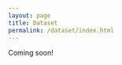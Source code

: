 ```yaml
---
layout: page
title: Dataset
permalink: /dataset/index.html
---
```


Coming soon!

<!-- 
[The New GDELT Visual Global Knowledge Graph (VGKG)](http://blog.gdeltproject.org/announcing-the-new-gdelt-visual-global-knowledge-graph-vgkg/)

[GDELT 2.0: Our Global World in Realtime](http://blog.gdeltproject.org/gdelt-2-0-our-global-world-in-realtime/)

We encourage you to download GDELT dataset, explore it, learn something interesting about it, and submit a paper about it to NECO 2016.

Good research topics might include...

- link analysis
- social network extraction
- tracing the evolution of news
- blog search and filtering
- psychological, sociological, ethnographic, or personality-based studies
analysis of influence among bloggers
- blog summarization and discourse analysis

But you should feel free to explore any aspect of the data that you feel would be of interest to the community. 



**GDELT project**

The philosophy of computational journalism has been shaping new research direction on journalism.  Research that usually involves survey participants is now being proceeded by using large-scale data. One of the outstanding efforts in this research area is the [GDELT project](http://www.gdeltproject.org), which monitors ``the world's broadcast, print, and web news from nearly every corner of every country in over 100 languages''. GDELT translates all other languages into English through collaboration with Google Ideas, and adds metadata, such as a location where an event happens, to each news article. A vast array of studies from prediction to analysis and comparison with private data have been published in exploring the potential of the dataset.

GDELT begins with monitoring a wide range of international news sources, including AfricaNews, Agence France Presse, Associated Press Online, Associated Press Worldstream, BBC Monitoring, Christian Science Monitor, Facts on File, Foreign Broadcast Information Service, United Press International, and the Washington Post, and now in cooperation with Google, it enlarges the data sources to non-English news media.  Today it tracks news media in over 100 languages from the whole world.
The collected news articles are automatically categorized according to the CAMEO (Conflict and Mediation Event Observations) event coding taxonomy by using the open-source TABARI system\footnote{http://eventdata.parusanalytics.com/software.dir/tabari.html}.  


We collect all compressed dump files for English\footnote{http://data.gdeltproject.org/gdeltv2/masterfilelist.txt (Last access: 5 Jan 2016)} and Translingual\footnote{http://data.gdeltproject.org/gdeltv2/masterfilelist-translation.txt (Last access: 5 Jan 2016)} of ten target days. 

For each day, GDELT releases 4 X 24 X 2 = 192 files (one file every 15 minutes for English and Translingual each). 

 

GDELT provides two types of datasets.  One is called Event Database coded by CAMEO taxonomy since 1979, and the other is Global Knowledge Graph (GKG), an expanded dataset about `every person, organization, company, location, and over 230 themes and emotions from every news report' since 2013.  As Event Database does not include the natural disasters because the standard CAMEO taxonomy does not have the relevant category for them but man-made disasters, we use the GKG dataset to study the news coverage of both the natural disasters and man-made ones. 

The GKG dataset provides various fields to describe the characteristics of each event.  Among them we focus on theme (type) of an event, the number of news articles reporting the event, the number of victims, the type how victim is involved (affect, wound, kill, etc.) the type of victims (students, children, soldiers, etc.), and location where the event happens.  The theme of an event is fine-grained (e.g. natural\_disaster\_flooding or natural\_disaster\_landslide) and can be multiply assigned.  



The GDELT v2.1 dataset is a set of "44 million blog posts" made from February 18 2015 till present. The post includes the text as syndicated, as well as metadata such as the blog's homepage, timestamps, etc. The data is formatted in XML and is further arranged into tiers approximating to some degree search engine ranking. The total size of the dataset is 142 GB uncompressed, (27 GB compressed). 

This dataset spans a number of big news events (the Olympics; both US presidential nominating conventions; the beginnings of the financial crisis; ...) as well as everything else you might expect to find posted to blogs. 


You can download the GDELT dataset by 

The full-list of files available are (here)[http://data.gdeltproject.org/gdeltv2/masterfilelist.txt]. 


When citing this dataset in a paper, please use the following reference: 




Community
We have a mailing list for discussing the datasets at http://groups.google.com/group/icwsm-data. Please join to talk about whatever you're doing with the data. In particular, if you are looking for groups to collaborate with, here's a forum for you. We also have a project at Google Code, http://code.google.com/p/icwsm-data/, where we can host tools and resources that you create to go along with the datasets.  -->
